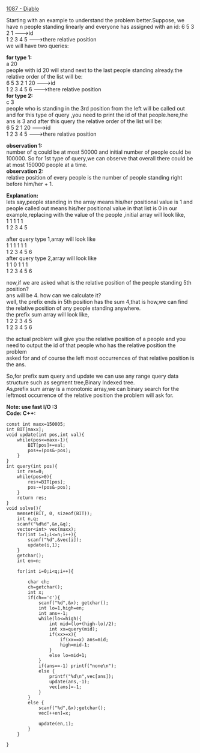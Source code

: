 [1087 - Diablo](http://lightoj.com/volume_showproblem.php?problem=1087)

Starting with an example to understand the problem better.Suppose, we have n people standing linearly and everyone has assigned with an id:
6 5 3 2 1 --->id  
1 2 3 4 5 --->there relative position  
we will have two queries:  

**for type 1:**  
a 20  
people with id 20 will stand next to the last people standing already.the relative order of the list will be:  
6 5 3 2 1 20 --->id  
1 2 3 4 5 6  --->there relative position  
**for type 2:**   
c 3  
people who is standing in the 3rd position from the left will be called out and for this type of query ,you need to print the id of that people.here,the ans is 3 and   after this query the relative order of the list will be:  
6 5 2 1 20 --->id  
1 2 3 4 5  --->there relative position  

**observation 1:**   
number of q could be at most 50000 and initial number of people could be 100000. So for 1st type of query,we can observe that overall there could be at most 150000   people at a time.  
**observation 2:**  
relative position of every people is the number of people standing right before him/her + 1.  

**Explanation:**  
lets say,people standing in the array means his/her positional value is 1 and people called out means his/her positional value in that list is 0 in our  example,replacing with the value of the people ,initial array will look like,  
1 1 1 1 1   
1 2 3 4 5  

after query type 1,array will look like  
1 1 1 1 1 1  
1 2 3 4 5 6  
after query type 2,array will look like  
1 1 0 1 1 1  
1 2 3 4 5 6  


now,if we are asked what is the relative position of the people standing 5th position?  
ans will be 4. how can we calculate it?  
well, the prefix ends in 5th position has the sum 4,that is how,we can find the relative position of any people standing anywhere.  
the prefix sum array will look like,  
1 2 2 3 4 5  
1 2 3 4 5 6  

the actual problem will give you the relative position of a people and you need to output the id of that people who has the relative position the problem  
asked for and of course the left most occurrences of that relative position is the ans.  

So,for prefix sum query and update we can use any range query data structure such as segment tree,Binary Indexed tree.  
As,prefix sum array is a monotonic array,we can binary search for the leftmost occurrence of the relative position the problem will ask for.  

**Note: use fast I/O :3**  
**Code: C++:**  

	const int maxx=150005;
	int BIT[maxx];
	void update(int pos,int val){
	    while(pos<=maxx-1){
	        BIT[pos]+=val;
	        pos+=(pos&-pos);
	    }
	}
	int query(int pos){
	    int res=0;
	    while(pos>0){
	        res+=BIT[pos];
	        pos-=(pos&-pos);
	    }
	    return res;
	}
	void solve(){
	    memset(BIT, 0, sizeof(BIT));
	    int n,q;
	    scanf("%d%d",&n,&q);
	    vector<int> vec(maxx);
	    for(int i=1;i<=n;i++){
	        scanf("%d",&vec[i]);
	        update(i,1);
	    }
	    getchar();
		int en=n;
	
	    for(int i=0;i<q;i++){
	
	        char ch;
	        ch=getchar();
	        int x;
	        if(ch=='c'){
	            scanf("%d",&x); getchar();
	            int lo=1,high=en;
	            int ans=-1;
	            while(lo<=high){
	                int mid=(lo+(high-lo)/2);
	                int xx=query(mid);
	                if(xx>=x){
	                    if(xx==x) ans=mid;
	                    high=mid-1;
	                }
	                else lo=mid+1;
	            }
	            if(ans==-1) printf("none\n");
	            else {
	                printf("%d\n",vec[ans]);
	                update(ans,-1);
	                vec[ans]=-1;	
	            }
	        }
	        else {
	            scanf("%d",&x);getchar();
	            vec[++en]=x;
	
	            update(en,1);
	        }
	    }
	
	}